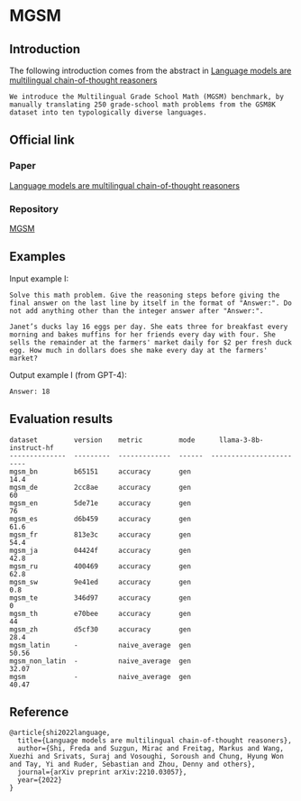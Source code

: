 # MGSM

## Introduction

The following introduction comes from the abstract in [Language models are multilingual chain-of-thought reasoners](https://arxiv.org/abs/2210.03057)

```
We introduce the Multilingual Grade School Math (MGSM) benchmark, by manually translating 250 grade-school math problems from the GSM8K dataset into ten typologically diverse languages.
```

## Official link

### Paper

[Language models are multilingual chain-of-thought reasoners](https://arxiv.org/abs/2210.03057)

### Repository

[MGSM](https://github.com/google-research/url-nlp)

## Examples

Input example I:

```
Solve this math problem. Give the reasoning steps before giving the final answer on the last line by itself in the format of "Answer:". Do not add anything other than the integer answer after "Answer:".

Janet’s ducks lay 16 eggs per day. She eats three for breakfast every morning and bakes muffins for her friends every day with four. She sells the remainder at the farmers' market daily for $2 per fresh duck egg. How much in dollars does she make every day at the farmers' market?
```

Output example I (from GPT-4):

```
Answer: 18
```

## Evaluation results

```
dataset         version    metric         mode      llama-3-8b-instruct-hf
--------------  ---------  -------------  ------  ------------------------
mgsm_bn         b65151     accuracy       gen                        14.4
mgsm_de         2cc8ae     accuracy       gen                        60
mgsm_en         5de71e     accuracy       gen                        76
mgsm_es         d6b459     accuracy       gen                        61.6
mgsm_fr         813e3c     accuracy       gen                        54.4
mgsm_ja         04424f     accuracy       gen                        42.8
mgsm_ru         400469     accuracy       gen                        62.8
mgsm_sw         9e41ed     accuracy       gen                         0.8
mgsm_te         346d97     accuracy       gen                         0
mgsm_th         e70bee     accuracy       gen                        44
mgsm_zh         d5cf30     accuracy       gen                        28.4
mgsm_latin      -          naive_average  gen                        50.56
mgsm_non_latin  -          naive_average  gen                        32.07
mgsm            -          naive_average  gen                        40.47
```

## Reference

```
@article{shi2022language,
  title={Language models are multilingual chain-of-thought reasoners},
  author={Shi, Freda and Suzgun, Mirac and Freitag, Markus and Wang, Xuezhi and Srivats, Suraj and Vosoughi, Soroush and Chung, Hyung Won and Tay, Yi and Ruder, Sebastian and Zhou, Denny and others},
  journal={arXiv preprint arXiv:2210.03057},
  year={2022}
}
```

